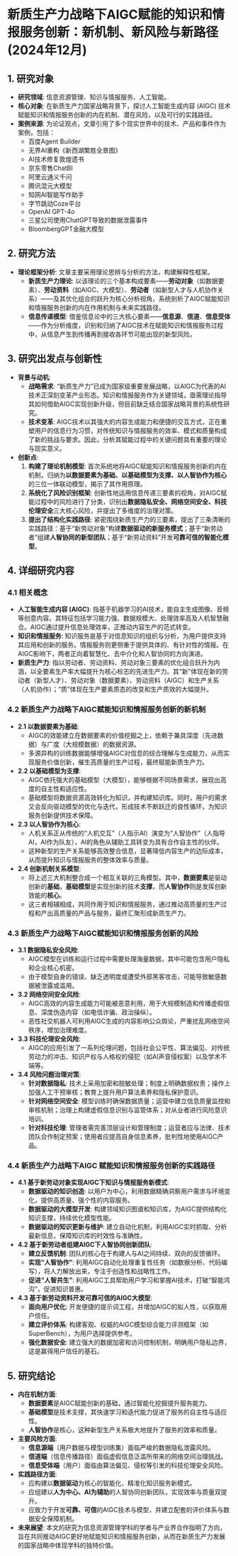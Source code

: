  # 新质生产力战略下AIGC赋能的知识和情报服务创新：新机制、新风险与新路径 (2024年12月)

## 1. 研究对象
- **研究领域**: 信息资源管理、知识与情报服务、人工智能。
- **核心对象**: 在新质生产力国家战略背景下，探讨人工智能生成内容 (AIGC) 技术赋能知识和情报服务创新的内在机制、潜在风险，以及可行的实践路径。
- **案例来源**: 为论证观点，文章引用了多个现实世界中的技术、产品和事件作为案例，包括：
    - 百度Agent Builder
    - 无界AI重构《新西湖繁胜全景图》
    - AI技术修复敦煌遗书
    - 京东零售ChatBI
    - 阿里云通义千问
    - 腾讯混元大模型
    - 知网AI智能写作助手
    - 字节跳动Coze平台
    - OpenAI GPT-4o
    - 三星公司使用ChatGPT导致的数据泄露事件
    - BloombergGPT金融大模型

## 2. 研究方法
- **理论框架分析**: 文章主要采用理论思辨与分析的方法，构建解释性框架。
    - **新质生产力理论**: 以该理论的三个基本构成要素——**劳动对象**（如数据要素）、**劳动资料**（如AIGC、大模型）、**劳动者**（如新型人才与人机协作关系）——及其优化组合的跃升为核心分析视角，系统剖析了AIGC赋能知识和情报服务创新的内在作用机制与未来实践路径。
    - **信息传递模型**: 借鉴信息论中的三大核心要素——**信息源**、**信道**、**信息受体**——作为分析维度，识别和归纳了AIGC技术在赋能知识和情报服务过程中，从信息产生到传播再到接收各环节可能出现的新型风险。

## 3. 研究出发点与创新性
- **背景与动机**:
    - **战略需求**: “新质生产力”已成为国家级重要发展战略，以AIGC为代表的AI技术正深刻变革产业形态。知识和情报服务作为关键领域，亟需理论指导其如何借助AIGC实现创新升级，但目前缺乏结合国家战略背景的系统性研究。
    - **技术变革**: AIGC技术以其强大的内容生成能力和便捷的交互方式，正在重塑用户的信息行为习惯，对传统知识与情报服务的效率、模式和质量构成了新的挑战与要求。因此，分析其赋能过程中的关键问题具有重要的理论与现实意义。
- **创新点**:
    1. **构建了理论机制模型**: 首次系统地将AIGC赋能知识和情报服务创新的内在机制，归纳为**以数据要素为基础、以基础模型为支撑、以人智协作为核心**的三位一体联动模型，揭示了其作用原理。
    2. **系统化了风险识别框架**: 创新性地运用信息传递三要素的视角，对AIGC赋能过程中的风险进行了分类，识别出**数据隐私安全、网络空间安全、科技伦理安全**三大核心风险，并提出了多维度的治理对策。
    3. **提出了结构化实践路径**: 紧密围绕新质生产力的三要素，提出了三条清晰的实践路径：基于“新劳动对象”构建**数据驱动的新服务模式**；基于“新劳动者”组建**人智协同的新型团队**；基于“新劳动资料”开发**可靠可信的智能化模型**。

## 4. 详细研究内容
### 4.1 相关概念
- **人工智能生成内容 (AIGC)**: 指基于机器学习的AI技术，能自主生成图像、音频等创意内容。其特征包括学习能力强、数据规模大、处理效率高及人机智慧融合。AIGC通过提升信息处理效率，正推动内容生产的范式转变。
- **知识和情报服务**: 知识服务是基于对信息知识的组织与分析，为用户提供支持其应用和创新的服务。情报服务则更侧重于提供具体的、有针对性的情报。在AIGC影响下，两者正向着智慧化、去中介化和人智协同的方向演进。
- **新质生产力**: 指以劳动者、劳动资料、劳动对象三要素的优化组合跃升为内涵，以全要素生产率大幅提升为核心标志的先进生产力。其“新”体现在新的劳动者（新型人才）、劳动对象（数据要素）、劳动资料（AIGC）和生产关系（人机协作）；“质”体现在生产要素质态的改变和生产质效的大幅提升。

### 4.2 新质生产力战略下AIGC赋能知识和情报服务创新的新机制
- **2.1 以数据要素为基础**:
    - AIGC的效能建立在数据要素的价值挖掘之上，依赖于兼具深度（先进数据）与广度（大规模数据）的数据资源。
    - 多源异构的训练数据能够增强AIGC对信息的综合理解与生成能力，从而实现服务价值创新，催生高质量的生产过程，最终赋能新质生产力。
- **2.2 以基础模型为支撑**:
    - AIGC依托强大的基础模型（大模型），能够根据不同场景需求，展现出高度的自主性和适应性。
    - 基础模型将数据资源高效转化为知识，并构建知识库。同时，用户的需求又会反向驱动模型的优化与迭代，形成技术不断跃迁的良性循环，为知识服务创新提供技术保障。
- **2.3 以人智协作为核心**:
    - 人机关系正从传统的“人机交互”（人指示AI）演变为“人智协作”（人指导AI，AI作为队友），AI的角色从辅助工具转变为具有合作自主性的伙伴。
    - 这种新型的生产关系能够高效整合信息，显著降低内容生产的边际成本，从而提升知识与情报服务的整体效率与质量。
- **2.4 创新机制关系模型**:
    - 将上述三大机制整合成一个相互关联的三角模型。其中，**数据要素**是驱动创新的**基础**，**基础模型**是实现创新的技术**支撑**，而**人智协作**则是发挥创新效能的**核心**。
    - 这三者相辅相成，共同作用于知识和情报服务，通过推动高质量的生产过程和产出高质量的产品与服务，最终汇聚形成新质生产力。

### 4.3 新质生产力战略下AIGC赋能知识和情报服务创新的风险
- **3.1 数据隐私安全风险**:
    - AIGC模型在训练和运行过程中需要处理海量数据，其中可能包含用户隐私和企业核心机密。
    - 由于模型自身的错误、缺乏透明度或遭受外部黑客攻击，可能导致敏感数据被泄露或滥用。
- **3.2 网络空间安全风险**:
    - AIGC高效的内容生成能力可能被恶意利用，用于大规模制造和传播虚假信息、深度伪造内容（如电信诈骗、政治操纵）。
    - 恶性社交机器人可利用AIGC生成的内容影响公众舆论，严重扰乱网络空间秩序，增加治理难度。
- **3.3 科技伦理安全风险**:
    - AIGC的应用引发了一系列伦理问题，包括社会公平性、算法偏见、对传统劳动力的冲击、知识产权与人格权的侵犯（如AI声音侵权案）以及学术不端等。
- **3.4 风险问题治理对策**:
    - **针对数据隐私**: 技术上采用加密和脱敏处理；制度上明确数据权责；操作上加强人工干预审核；教育上提升用户算法素养和隐私保护意识。
    - **针对网络空间安全**: 模型训练时确保数据质量；运营中建立信息质量监控和审核机制；治理上构建虚假信息识别与监管体系；对从业者进行风险意识培训。
    - **针对科技伦理**: 管理者需完善顶层设计和管理制度；运营者应与法律、技术团队合作制定预案；使用者应提高自身信息素养，批判性地使用AIGC产品。

### 4.4 新质生产力战略下AIGC 赋能知识和情报服务创新的实践路径
- **4.1 基于新劳动对象实现AIGC下知识与情报服务新模式**:
    - **数据驱动的知识创造**: 以用户为中心，利用数据精确洞察用户需求与环境变化，提供高质量、强个性的内容服务。
    - **数据驱动的大模型开发**: 构建领域知识图谱和知识库，为AIGC提供结构化知识支撑，持续优化模型性能。
    - **数据驱动的知识更新与维护**: 建立自动化机制，利用AIGC实时抓取、分析最新信息，保障知识库的时效性与准确性。
- **4.2 基于新劳动者组建AIGC下人智协同创新团队**:
    - **建立反馈机制**: 团队的核心在于构建人与AI之间持续、双向的反馈循环。
    - **实现“人智协作”**: 利用AIGC自动化处理重复性任务（如数据分析、代码编写），将人力解放出来，专注于创造性和战略性工作。
    - **促进“人智共生”**: 利用AIGC工具帮助用户学习和掌握AI技术，打破“智能鸿沟”，促进知识普惠。
- **4.3 基于新劳动资料开发可靠可信的AIGC大模型**:
    - **面向用户优化**: 开发便捷的提示词工程，并增加AIGC的拟人性，以获取用户信任。
    - **建立评价体系**: 构建客观、权威的AIGC模型综合能力评测框架（如SuperBench），为用户选择提供参考。
    - **强化数据安全**: 建立强大的数据加密和访问控制机制，明确用户隐私边界，这是赢得用户信任的基石。

## 5. 研究结论
- **内在机制方面**:
    - **数据要素**是AIGC赋能创新的基础，通过智能化挖掘提升服务能力。
    - **基础模型**是技术支撑，其快速学习和迭代能力促进了服务的自主性与适应性。
    - **人智协作**是核心，这种新型生产关系极大地提升了服务的效率和质量。
- **主要风险方面**:
    - **信息源端**（用户数据与模型训练集）面临严峻的数据隐私泄露风险。
    - **信道端**（信息传播路径）面临虚假信息泛滥所带来的网络空间治理挑战。
    - **信息受体端**（用户）面临由算法偏见、侵权等引发的科技伦理安全风险。
- **实践路径方面**:
    - 应构建以**数据驱动**为核心的智能化、精准化知识服务新模式。
    - 应组建以**人为中心、AI为辅助**的人智协同创新团队，实现效率与质量双提升。
    - 应致力于开发**可靠、可信**的AIGC技术与模型，并建立配套的评价体系与数据安全保障机制。
- **未来展望**: 本文的研究为信息资源管理学科的学者与产业界合作指明了方向，旨在共同推动AIGC更好地赋能知识和情报服务创新，从而在新质生产力发展的国家战略中体现学科的独特价值。